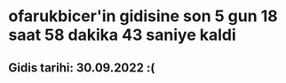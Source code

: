 # ofarukbicer'in gidisine son 5 gun 18 saat 58 dakika 43 saniye kaldi

## Gidis tarihi: 30.09.2022 :(